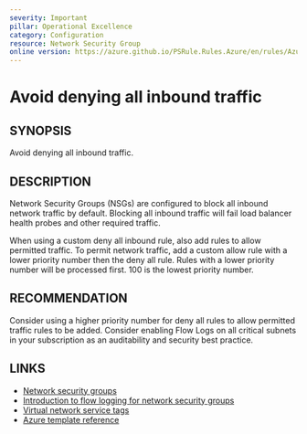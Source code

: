 ```yaml
---
severity: Important
pillar: Operational Excellence
category: Configuration
resource: Network Security Group
online version: https://azure.github.io/PSRule.Rules.Azure/en/rules/Azure.NSG.DenyAllInbound/
---
```


# Avoid denying all inbound traffic

## SYNOPSIS

Avoid denying all inbound traffic.

## DESCRIPTION

Network Security Groups (NSGs) are configured to block all inbound network traffic by default.
Blocking all inbound traffic will fail load balancer health probes and other required traffic.

When using a custom deny all inbound rule, also add rules to allow permitted traffic.
To permit network traffic, add a custom allow rule with a lower priority number then the deny all rule.
Rules with a lower priority number will be processed first.
100 is the lowest priority number.

## RECOMMENDATION

Consider using a higher priority number for deny all rules to allow permitted traffic rules to be added.
Consider enabling Flow Logs on all critical subnets in your subscription as an auditability and security best practice.

## LINKS

- [Network security groups](https://docs.microsoft.com/azure/virtual-network/security-overview)
- [Introduction to flow logging for network security groups](https://learn.microsoft.com/azure/network-watcher/network-watcher-nsg-flow-logging-overview)
- [Virtual network service tags](https://docs.microsoft.com/azure/virtual-network/service-tags-overview)
- [Azure template reference](https://docs.microsoft.com/azure/templates/microsoft.network/networksecuritygroups/securityrules)
